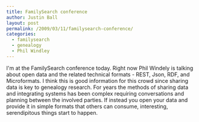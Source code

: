 ```yaml
---
title: FamilySearch conference
author: Justin Ball
layout: post
permalink: /2009/03/11/familysearch-conference/
categories:
  - familysearch
  - genealogy
  - Phil Windley
---
```

I'm at the FamilySearch conference today. Right now Phil Windely is talking about open data and the related technical formats - REST, Json, RDF, and Microformats. I think this is good information for this crowd since sharing data is key to genealogy research. For years the methods of sharing data and integrating systems has been complex requiring conversations and planning between the involved parties. If instead you open your data and provide it in simple formats that others can consume, interesting, serendipitous things start to happen.